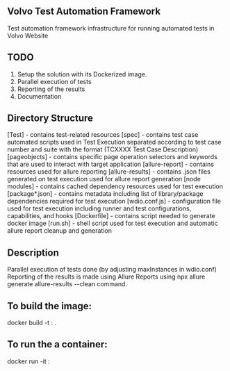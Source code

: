 ## Volvo  Test Automation Framework 
Test automation framework infrastructure for running automated tests in Volvo Website

## TODO
1. Setup the solution with its Dockerized image.
2. Parallel execution of tests
3. Reporting of the results
4. Documentation 

## Directory Structure
[Test] - contains test-related resources 
[spec] - contains test case automated scripts used in Test Execution separated according to test case number and suite with the format (TCXXXX Test Case Description) 
[pageobjects] - contains specific page operation selectors and keywords that are used to interact with target application 
[allure-report] - contains resources used for allure reporting
[allure-results] - contains .json files generated on test execution used for allure report generation
[node modules] - contains cached dependency resources used for test execution
[package*.json] - contains metadata including list of library/package dependencies required for test execution
[wdio.conf.js] - configuration file used for test execution including runner and test configurations, capabilities, and hooks
[Dockerfile] - contains script needed to generate docker image
[run.sh] - shell script used for test execution and automatic allure report cleanup and generation

## Description
Parallel execution of tests done (by adjusting maxInstances in wdio.conf)
Reporting of the results is made using Allure Reports using npx allure generate allure-results --clean  command.

## To build the image:
docker build -t <docker image name>:<version number> .

## To run the a container:
  docker run -it <docker image name>:<version number>
